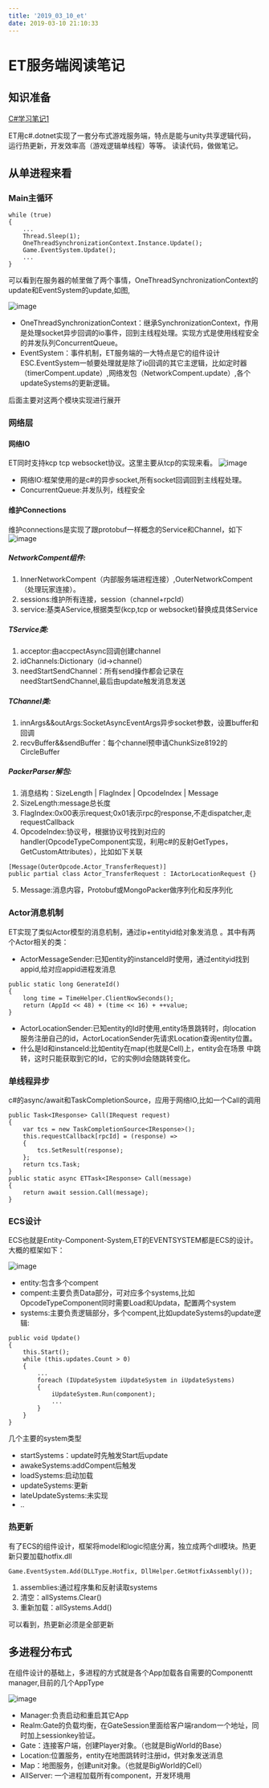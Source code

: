 ```yaml
---
title: '2019_03_10_et'
date: 2019-03-10 21:10:33
---
```

# ET服务端阅读笔记

## 知识准备
[C#学习笔记1](https://github.com/chenanxing/blog/blob/master/etakka/2019_03_10_csharp_note01.md)


ET用c#.dotnet实现了一套分布式游戏服务端，特点是能与unity共享逻辑代码，运行热更新，开发效率高（游戏逻辑单线程）等等。
读读代码，做做笔记。
## 从单进程来看
### Main主循环
```
while (true)
{
    ...
	Thread.Sleep(1);
	OneThreadSynchronizationContext.Instance.Update();
	Game.EventSystem.Update();
	...
}
```
可以看到在服务器的帧里做了两个事情，OneThreadSynchronizationContext的update和EventSystem的update,如图,

![image](et01.png)

- OneThreadSynchronizationContext：继承SynchronizationContext，作用是处理socket异步回调的io事件，回到主线程处理。实现方式是使用线程安全的并发队列ConcurrentQueue。
- EventSystem：事件机制，ET服务端的一大特点是它的组件设计ESC.EventSystem一帧要处理就是除了io回调的其它主逻辑，比如定时器（timerCompent.update）,网络发包（NetworkCompent.update）,各个updateSystems的更新逻辑。

后面主要对这两个模块实现进行展开

### 网络层
#### 网络IO
ET同时支持kcp tcp websocket协议。这里主要从tcp的实现来看。
![image](et02.png)
- 网络IO:框架使用的是c#的异步socket,所有socket回调回到主线程处理。
- ConcurrentQueue:并发队列，线程安全

#### 维护Connections
维护connections是实现了跟protobuf一样概念的Service和Channel，如下
![image](et03.png)
##### NetworkCompent组件:
1. InnerNetworkCompent（内部服务端进程连接）,OuterNetworkCompent（处理玩家连接）。
1. sessions:维护所有连接，session（channel+rpcId）
1. service:基类AService,根据类型(kcp,tcp or websocket)替换成具体Service
##### TService类:
1. acceptor:由accpectAsync回调创建channel
1. idChannels:Dictionary（id->channel）
1. needStartSendChannel：所有send操作都会记录在needStartSendChannel,最后由update触发消息发送
##### TChannel类:
1. innArgs&&outArgs:SocketAsyncEventArgs异步socket参数，设置buffer和回调
1. recvBuffer&&sendBuffer：每个channel预申请ChunkSize8192的CircleBuffer
##### PackerParser解包:
1. 消息结构：SizeLength | FlagIndex | OpcodeIndex | Message
2. SizeLength:message总长度
3. FlagIndex:0x00表示request;0x01表示rpc的response,不走dispatcher,走requestCallback
4. OpcodeIndex:协议号，根据协议号找到对应的handler(OpcodeTypeComponent实现，利用c#的反射GetTypes，GetCustomAttributes），比如如下关联
```
[Message(OuterOpcode.Actor_TransferRequest)]
public partial class Actor_TransferRequest : IActorLocationRequest {}
```
5. Message:消息内容，Protobuf或MongoPacker做序列化和反序列化

### Actor消息机制
ET实现了类似Actor模型的消息机制，通过ip+entityid给对象发消息
。其中有两个Actor相关的类：
- ActorMessageSender:已知entity的instanceId时使用，通过entityid找到appid,给对应appid进程发消息
```
public static long GenerateId()
{
	long time = TimeHelper.ClientNowSeconds();
	return (AppId << 48) + (time << 16) + ++value;
}
```
- ActorLocationSender:已知entity的Id时使用,entity场景跳转时，向location服务注册自己的id，ActorLocationSender先请求Location查询entity位置。
- 什么是Id和instanceId:比如entity在map(也就是Cell)上，entity会在场景 中跳转，这时只能获取到它的Id，它的实例Id会随跳转变化。


### 单线程异步
c#的async/await和TaskCompletionSource，应用于网络IO,比如一个Call的调用
```
public Task<IResponse> Call(IRequest request)
{
	var tcs = new TaskCompletionSource<IResponse>();
	this.requestCallback[rpcId] = (response) =>
	{
		tcs.SetResult(response);
	};
	return tcs.Task;
}
public static async ETTask<IResponse> Call(message)
{
	return await session.Call(message);
}
```

### ECS设计
ECS也就是Entity-Component-System,ET的EVENTSYSTEM都是ECS的设计。大概的框架如下：

![image](et04.png)

- entity:包含多个compent
- compent:主要负责Data部分，可对应多个systems,比如OpcodeTypeComponent同时需要Load和Updata，配置两个system
- systems:主要负责逻辑部分，多个compent,比如updateSystems的update逻辑:

```
public void Update()
{
	this.Start();
	while (this.updates.Count > 0)
    {
	    ...
		foreach (IUpdateSystem iUpdateSystem in iUpdateSystems)
		{
			iUpdateSystem.Run(component);
            ...
		}
	}
}
```

几个主要的system类型
- startSystems：update时先触发Start后update
- awakeSystems:addCompent后触发
- loadSystems:启动加载
- updateSystems:更新
- lateUpdateSystems:未实现
- ..

### 热更新
有了ECS的组件设计，框架将model和logic彻底分离，独立成两个dll模块。热更新只要加载hotfix.dll
```
Game.EventSystem.Add(DLLType.Hotfix, DllHelper.GetHotfixAssembly());
```
1. assemblies:通过程序集和反射读取systems
1. 清空：allSystems.Clear()
1. 重新加载：allSystems.Add()

可以看到，热更新必须是全部更新

## 多进程分布式
在组件设计的基础上，多进程的方式就是各个App加载各自需要的Componentt
manager,目前的几个AppType

![image](et05.png)

- Manager:负责启动和重启其它App
- Realm:Gate的负载均衡，在GateSession里面给客户端random一个地址，同时加上sessionkey验证。
- Gate：连接客户端，创建Player对象。（也就是BigWorld的Base）
- Location:位置服务，entity在地图跳转时注册id，供对象发送消息
- Map：地图服务，创建unit对象。（也就是BigWorld的Cell）
- AllServer: 一个进程加载所有component，开发环境用

